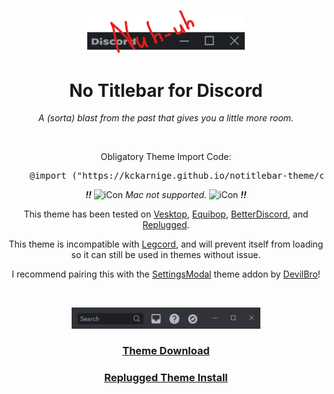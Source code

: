 <p align="center">
    <img width="50%" src="banner.png"></img>
</p>
<h1 align="center">No Titlebar for Discord</h1>
<p align="center"><i>A (sorta) blast from the past that gives you a little more room.</i></p>

<br>

<p align="center">Obligatory Theme Import Code:</p>

<pre lang="css">
    @import ("https://kckarnige.github.io/notitlebar-theme/classicTitlebar.theme.css");
</pre>

<div align="center">
    <div align="center">
        <i><b>!!</b></i>
        <picture>
            <source media="(prefers-color-scheme: dark)"
                srcset="https://raw.githack.com/kckarnige/notitlebar-theme/main/macnt.png" width="14px">
            <img alt="iCon" src="https://raw.githack.com/kckarnige/notitlebar-theme/main/macnt-dark.png" width="14px">
        </picture>
        <i>Mac not supported.</i>
        <picture>
            <source media="(prefers-color-scheme: dark)"
                srcset="https://raw.githack.com/kckarnige/notitlebar-theme/main/macnt.png" width="14px">
            <img alt="iCon" src="https://raw.githack.com/kckarnige/notitlebar-theme/main/macnt-dark.png" width="14px">
        </picture>
        <i><b>!!</b></i>
    </div>
    <p>
        This theme has been tested on <a href="https://github.com/Vencord/Vesktop/">Vesktop</a>, <a href="https://github.com/Equicord/Equibop">Equibop</a>, <a href="https://github.com/BetterDiscord/BetterDiscord">BetterDiscord</a>, and <a href="https://github.com/replugged-org/replugged">Replugged</a>.
    </p>
    <p>
        This theme is incompatible with <a href="https://github.com/Legcord/Legcord">Legcord</a>, and will prevent itself from loading so it can still be used in themes without issue.
    </p>
    <p>
        I recommend pairing this with the <a href="https://github.com/mwittrien/BetterDiscordAddons/tree/master/Themes/SettingsModal">SettingsModal</a> theme addon by <a href="https://github.com/mwittrien">DevilBro</a>!
    </p>
</div>

<br>

<p align="center">
    <img width="60%" src="preview.png"></img>
</p>

<h3 align="center"><a href="https://github.com/kckarnige/notitlebar-theme/blob/main/classicTitlebar.theme.css">Theme Download</a></h3>


<h3 align="center"><a href="https://replugged.dev/install?identifier=kckarnige/notitlebar-theme&source=github">Replugged Theme Install</a></h3>